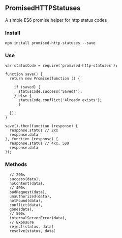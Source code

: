 ## PromisedHTTPStatuses
A simple ES6 promise helper for http status codes

### Install

    npm install promised-http-statuses --save

### Use

    var statusCode = require('promised-http-statuses');

    function save() {
      return new Promise(function () {

        if (saved) {
          statusCode.success('Saved!');
        } else {
          statusCode.conflict('Already exists');
	      }

      });
    }

    save().then(function (response) {
      response.status // 2xx
      response.data
    }, function (response) {
      response.status // 4xx, 500
      response.data
    });

### Methods

      // 200s
      success(data),
      noContent(data),
      // 400s
      badRequest(data),
      unauthorized(data),
      notFound(data),
      conflict(data),
      gone(data),
      // 500s
      internalServerError(data),
      // Exposure
      reject(status, data)
      resolve(status, data)
